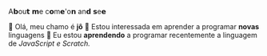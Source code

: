 
A𝗯ou𝘁 𝗺e c𝗼m𝗲'o𝗻 an𝗱 𝘀e𝗲


 👋 Olá, meu chamo é **jô** 
 👀 Estou interessada em aprender a programar **novas** linguagens 
 🌱 Eu estou **aprendendo** a programar recentemente a linguagem de *JavaScript e Scratch.*
<!---
jenniedoblackpink/jenniedoblackpink is a ✨ special ✨ repository because its `README.md` (this file) appears on your GitHub profile.
You can click the Preview link to take a look at your changes.
--->
